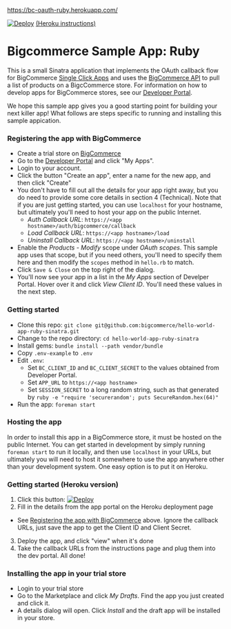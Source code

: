 <a href="https://bc-oauth-ruby.herokuapp.com/" target="_blank">https://bc-oauth-ruby.herokuapp.com/</a>

[![Deploy](https://www.herokucdn.com/deploy/button.svg)](https://heroku.com/deploy) [(Heroku instructions)](#getting-started-heroku-version)
# Bigcommerce Sample App: Ruby
This is a small Sinatra application that implements the OAuth callback flow for BigCommerce [Single Click Apps][single_click_apps]
and uses the [BigCommerce API][api_client] to pull a list of products on a BigcCommerce store. For information on how to develop apps
for BigCommerce stores, see our [Developer Portal][devdocs].

We hope this sample app gives you a good starting point for building your next killer app! What follows are steps specific
to running and installing this sample appication.

### Registering the app with BigCommerce
* Create a trial store on [BigCommerce](https://www.bigcommerce.com/)
* Go to the [Developer Portal][devdocs] and click "My Apps".
* Login to your account.
* Click the button "Create an app", enter a name for the new app, and then click "Create"
* You don't have to fill out all the details for your app right away, but you do need
to provide some core details in section 4 (Technical). Note that if you are just getting
started, you can use `localhost` for your hostname, but ultimately you'll need to host your
app on the public Internet.
  * _Auth Callback URL_: `https://<app hostname>/auth/bigcommerce/callback`
  * _Load Callback URL_: `https://<app hostname>/load`
  * _Uninstall Callback URL_: `https://<app hostname>/uninstall`
* Enable the _Products - Modify_ scope under _OAuth scopes_. This sample app uses that scope, but if you need others,
you'll need to specify them here and then modify the `scopes` method in `hello.rb` to match.
* Click `Save & Close` on the top right of the dialog.
* You'll now see your app in a list in the _My Apps_ section of Develper Portal. Hover over it and click
_View Client ID_. You'll need these values in the next step.

### Getting started
* Clone this repo: `git clone git@github.com:bigcommerce/hello-world-app-ruby-sinatra.git`
* Change to the repo directory: `cd hello-world-app-ruby-sinatra`
* Install gems: `bundle install --path vendor/bundle`
* Copy `.env-example` to `.env`
* Edit `.env`:
  * Set `BC_CLIENT_ID` and `BC_CLIENT_SECRET` to the values obtained from Developer Portal.
  * Set `APP_URL` to `https://<app hostname>`
  * Set `SESSION_SECRET` to a long random string, such as that generated by `ruby -e "require 'securerandom'; puts SecureRandom.hex(64)"`
* Run the app: `foreman start`

### Hosting the app
In order to install this app in a BigCommerce store, it must be hosted on the public Internet. You can get started in development
by simply running `foreman start` to run it locally, and then use `localhost` in your URLs, but ultimately you will need to host
it somewhere to use the app anywhere other than your development system. One easy option is to put it on Heroku.

### Getting started (Heroku version)
1. Click this button: [![Deploy](https://www.herokucdn.com/deploy/button.svg)](https://heroku.com/deploy)
2. Fill in the details from the app portal on the Heroku deployment page
  * See [Registering the app with BigCommerce](#registering-the-app-with-bigcommerce) above. Ignore the callback URLs, just save the app to get the Client ID and Client Secret.
3. Deploy the app, and click "view" when it's done
4. Take the callback URLs from the instructions page and plug them into the dev portal. All done!

### Installing the app in your trial store
* Login to your trial store
* Go to the Marketplace and click _My Drafts_. Find the app you just created and click it.
* A details dialog will open. Click _Install_ and the draft app will be installed in your store.

[single_click_apps]: https://developer.bigcommerce.com/api/#building-oauth-apps
[api_client]: https://github.com/bigcommerce/bigcommerce-api-ruby
[devdocs]: https://developer.bigcommerce.com
[devportal]: https://devtools.bigcommerce.com
[toolbelt]: https://toolbelt.heroku.com
